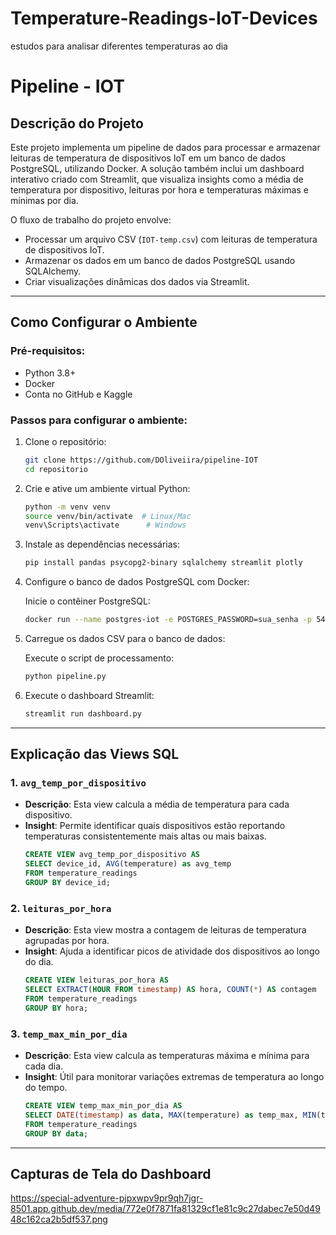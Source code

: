 # Temperature-Readings-IoT-Devices
estudos para analisar diferentes temperaturas ao dia
# Pipeline - IOT

## Descrição do Projeto
Este projeto implementa um pipeline de dados para processar e armazenar leituras de temperatura de dispositivos IoT em um banco de dados PostgreSQL, utilizando Docker. A solução também inclui um dashboard interativo criado com Streamlit, que visualiza insights como a média de temperatura por dispositivo, leituras por hora e temperaturas máximas e mínimas por dia.

O fluxo de trabalho do projeto envolve:
- Processar um arquivo CSV (`IOT-temp.csv`) com leituras de temperatura de dispositivos IoT.
- Armazenar os dados em um banco de dados PostgreSQL usando SQLAlchemy.
- Criar visualizações dinâmicas dos dados via Streamlit.

---

## Como Configurar o Ambiente

### Pré-requisitos:
- Python 3.8+
- Docker
- Conta no GitHub e Kaggle

### Passos para configurar o ambiente:

1. Clone o repositório:
    ```bash
    git clone https://github.com/DOliveiira/pipeline-IOT
    cd repositorio
    ```

2. Crie e ative um ambiente virtual Python:
    ```bash
    python -m venv venv
    source venv/bin/activate  # Linux/Mac
    venv\Scripts\activate      # Windows
    ```

3. Instale as dependências necessárias:
    ```bash
    pip install pandas psycopg2-binary sqlalchemy streamlit plotly
    ```

4. Configure o banco de dados PostgreSQL com Docker:

    Inicie o contêiner PostgreSQL:
    ```bash
    docker run --name postgres-iot -e POSTGRES_PASSWORD=sua_senha -p 5432:5432 -d postgres
    ```

5. Carregue os dados CSV para o banco de dados:

    Execute o script de processamento:
    ```bash
    python pipeline.py
    ```

6. Execute o dashboard Streamlit:
    ```bash
    streamlit run dashboard.py
    ```

---

## Explicação das Views SQL

### 1. `avg_temp_por_dispositivo`
- **Descrição**: Esta view calcula a média de temperatura para cada dispositivo.
- **Insight**: Permite identificar quais dispositivos estão reportando temperaturas consistentemente mais altas ou mais baixas.
    ```sql
    CREATE VIEW avg_temp_por_dispositivo AS
    SELECT device_id, AVG(temperature) as avg_temp
    FROM temperature_readings
    GROUP BY device_id;
    ```

### 2. `leituras_por_hora`
- **Descrição**: Esta view mostra a contagem de leituras de temperatura agrupadas por hora.
- **Insight**: Ajuda a identificar picos de atividade dos dispositivos ao longo do dia.
    ```sql
    CREATE VIEW leituras_por_hora AS
    SELECT EXTRACT(HOUR FROM timestamp) AS hora, COUNT(*) AS contagem
    FROM temperature_readings
    GROUP BY hora;
    ```

### 3. `temp_max_min_por_dia`
- **Descrição**: Esta view calcula as temperaturas máxima e mínima para cada dia.
- **Insight**: Útil para monitorar variações extremas de temperatura ao longo do tempo.
    ```sql
    CREATE VIEW temp_max_min_por_dia AS
    SELECT DATE(timestamp) as data, MAX(temperature) as temp_max, MIN(temperature) as temp_min
    FROM temperature_readings
    GROUP BY data;
    ```

---

## Capturas de Tela do Dashboard

https://special-adventure-pjpxwpv9pr9qh7jgr-8501.app.github.dev/media/772e0f7871fa81329cf1e81c9c27dabec7e50d4948c162ca2b5df537.png
